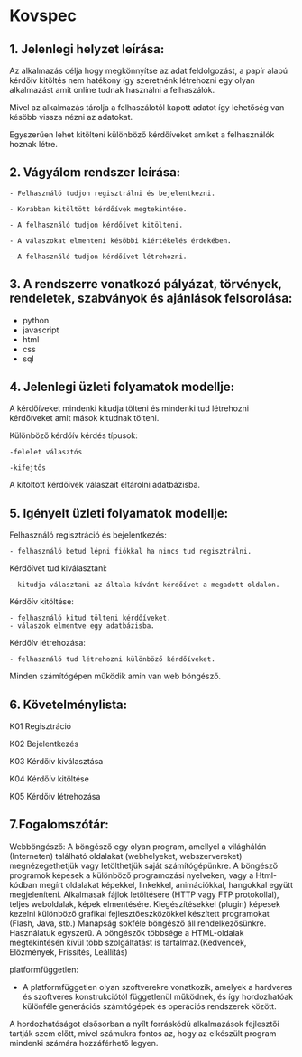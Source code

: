 # Kovspec

## 1. Jelenlegi helyzet leírása:

Az alkalmazás célja hogy megkönnyítse az adat feldolgozást, a papír alapú kérdőív kitöltés nem hatékony így szeretnénk létrehozni egy olyan alkalmazást amit online tudnak használni a felhaszálók.

Mivel az alkalmazás tárolja a felhaszálotól kapott adatot így lehetőség van késöbb vissza nézni az adatokat.

Egyszerűen lehet kitölteni különböző kérdőíveket amiket a felhasználók hoznak létre.

## 2. Vágyálom rendszer leírása: 

    - Felhasználó tudjon regisztrálni és bejelentkezni.

    - Korábban kitöltött kérdőívek megtekintése.

    - A felhasználó tudjon kérdőívet kitölteni.

    - A válaszokat elmenteni késöbbi kiértékelés érdekében.

    - A felhasználó tudjon kérdőívet létrehozni.

## 3. A rendszerre vonatkozó pályázat, törvények, rendeletek, szabványok és ajánlások felsorolása:

- python
- javascript
- html
- css 
- sql

## 4. Jelenlegi üzleti folyamatok modellje:

A kérdőíveket mindenki kitudja tölteni és mindenki tud létrehozni kérdőíveket amit mások kitudnak tölteni.

Különböző kérdőív kérdés típusok:

    -felelet választós

    -kifejtős

A kitöltött kérdőívek válaszait eltárolni adatbázisba.

## 5. Igényelt üzleti folyamatok modellje:


Felhasználó regisztráció és bejelentkezés:

    - felhasználó betud lépni fiókkal ha nincs tud regisztrálni.

Kérdőívet tud kiválasztani:

    - kitudja választani az általa kívánt kérdőívet a megadott oldalon.

Kérdőív kitöltése:

    - felhasználó kitud tölteni kérdőíveket.
    - válaszok elmentve egy adatbázisba.

Kérdőív létrehozása:

    - felhasználó tud létrehozni különböző kérdőíveket.


Minden számítógépen működik amin van web böngésző.

## 6. Követelménylista:

K01 Regisztráció

K02 Bejelentkezés

K03 Kérdőív kiválasztása

K04 Kérdőív kitöltése

K05 Kérdőív létrehozása

## 7.Fogalomszótár:

Webböngésző: 
    A böngésző egy olyan program, amellyel a világhálón (Interneten) található oldalakat (webhelyeket, webszervereket) megnézegethetjük vagy letölthetjük saját számítógépünkre.
    A böngésző programok képesek a különböző programozási nyelveken, vagy a Html-kódban megírt oldalakat képekkel, linkekkel, animációkkal, hangokkal együtt megjeleníteni.
    Alkalmasak fájlok letöltésére (HTTP vagy FTP protokollal), teljes weboldalak, képek elmentésére.
    Kiegészítésekkel (plugin) képesek kezelni különböző grafikai fejlesztőeszközökkel készített programokat (Flash, Java, stb.)
    Manapság sokféle böngésző áll rendelkezősünkre. Használatuk egyszerű.
    A böngészők többsége a HTML-oldalak megtekintésén kívül több szolgáltatást is tartalmaz.(Kedvencek, Előzmények, Frissítés, Leállítás)

platformfüggetlen:

 - A platformfüggetlen olyan szoftverekre vonatkozik, amelyek a hardveres és szoftveres konstrukciótól függetlenül működnek, és így hordozhatóak különféle generációs számítógépek és operációs rendszerek között.

 A hordozhatóságot elsősorban a nyílt forráskódú alkalmazások fejlesztői tartják szem előtt, mivel számukra fontos az, hogy az elkészült program mindenki számára hozzáférhető legyen.

